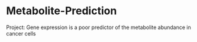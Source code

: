 # Metabolite-Prediction
Project: Gene expression is a poor predictor of the metabolite abundance in cancer cells
